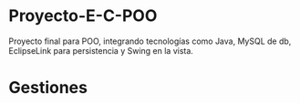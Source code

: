 # Proyecto-E-C-POO
Proyecto final para POO, integrando tecnologías como Java, MySQL de db, EclipseLink para persistencia y Swing en la vista.
# Gestiones
